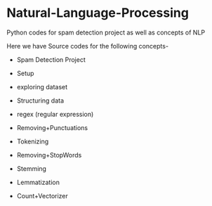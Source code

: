# Natural-Language-Processing
Python codes for spam detection project as well as concepts of NLP 

Here we have Source codes for the following concepts-
- Spam Detection Project

- Setup
- exploring dataset
- Structuring data
- regex (regular expression)
- Removing+Punctuations
- Tokenizing
- Removing+StopWords
- Stemming
- Lemmatization
- Count+Vectorizer

